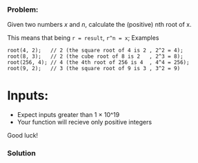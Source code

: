 ### Problem:
<p>Given two numbers <em>x</em> and <em>n</em>, calculate the (positive) nth root of x.</p>
<p>This means that being <code>r = result</code>, <code>r^n = x</code>;
Examples</p>
<pre><code class="language-javascript">root(<span class="hljs-number">4</span>, <span class="hljs-number">2</span>);   <span class="hljs-comment">// 2 (the square root of 4 is 2 , 2^2 = 4);</span>
root(<span class="hljs-number">8</span>, <span class="hljs-number">3</span>);   <span class="hljs-comment">// 2 (the cube root of 8 is 2   , 2^3 = 8);</span>
root(<span class="hljs-number">256</span>, <span class="hljs-number">4</span>); <span class="hljs-comment">// 4 (the 4th root of 256 is 4  , 4^4 = 256);</span>
root(<span class="hljs-number">9</span>, <span class="hljs-number">2</span>);   <span class="hljs-comment">// 3 (the square root of 9 is 3 , 3^2 = 9)</span></code></pre>
<pre style="display: none;"><code class="language-coffeescript">root <span class="hljs-number">4</span>, <span class="hljs-number">2</span>   <span class="hljs-comment"># 2 (the square root of 4 is 2 , 2^2 = 4);</span>
root <span class="hljs-number">8</span>, <span class="hljs-number">3</span>   <span class="hljs-comment"># 2 (the cube root of 8 is 2   , 2^3 = 8);</span>
root <span class="hljs-number">256</span>, <span class="hljs-number">4</span> <span class="hljs-comment"># 4 (the 4th root of 256 is 4  , 4^4 = 256);</span>
root <span class="hljs-number">9</span>, <span class="hljs-number">2</span>   <span class="hljs-comment"># 3 (the square root of 9 is 3 , 3^2 = 9)</span></code></pre>
<pre style="display: none;"><code class="language-haskell"><span class="hljs-comment">-- (~~~) stands for almost equal, given that we&apos;re using floating point numbers</span>
<span class="hljs-title">root</span>   <span class="hljs-number">4</span> <span class="hljs-number">2</span> ~~~ <span class="hljs-number">2</span>  
<span class="hljs-title">root</span>   <span class="hljs-number">8</span> <span class="hljs-number">3</span> ~~~ <span class="hljs-number">2</span>
<span class="hljs-title">root</span> <span class="hljs-number">256</span> <span class="hljs-number">4</span> ~~~ <span class="hljs-number">4</span>
<span class="hljs-title">root</span>   <span class="hljs-number">9</span> <span class="hljs-number">2</span> ~~~ <span class="hljs-number">3</span></code></pre>
<pre style="display: none;"><code class="language-python">root(<span class="hljs-number">4</span>, <span class="hljs-number">2</span>)    <span class="hljs-comment"># 2 (the square root of 4 is 2 , 2^2 = 4);</span>
root(<span class="hljs-number">8</span>, <span class="hljs-number">3</span>)    <span class="hljs-comment"># 2 (the cube root of 8 is 2   , 2^3 = 8);</span>
root(<span class="hljs-number">256</span>, <span class="hljs-number">4</span>)  <span class="hljs-comment"># 4 (the 4th root of 256 is 4  , 4^4 = 256);</span>
root(<span class="hljs-number">9</span>, <span class="hljs-number">2</span>)    <span class="hljs-comment"># 3 (the square root of 9 is 3 , 3^2 = 9)</span></code></pre>
<pre style="display: none;"><code class="language-ruby">root(<span class="hljs-number">4</span>, <span class="hljs-number">2</span>)    <span class="hljs-comment"># 2 (the square root of 4 is 2 , 2^2 = 4);</span>
root(<span class="hljs-number">8</span>, <span class="hljs-number">3</span>)    <span class="hljs-comment"># 2 (the cube root of 8 is 2   , 2^3 = 8);</span>
root(<span class="hljs-number">256</span>, <span class="hljs-number">4</span>)  <span class="hljs-comment"># 4 (the 4th root of 256 is 4  , 4^4 = 256);</span>
root(<span class="hljs-number">9</span>, <span class="hljs-number">2</span>)    <span class="hljs-comment"># 3 (the square root of 9 is 3 , 3^2 = 9)</span></code></pre>
<h1 id="inputs">Inputs:</h1>
<ul>
<li>Expect inputs greater than 1 &#xD7; 10^19</li>
<li>Your function will recieve only positive integers</li>
</ul>
<p>Good luck!</p>

### Solution